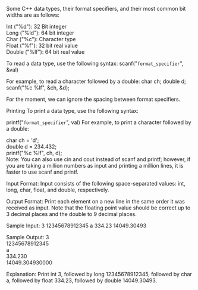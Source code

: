 Some C++ data types, their format specifiers, and their most common bit widths are as follows:

Int ("%d"): 32 Bit integer<br>
Long ("%ld"): 64 bit integer<br>
Char ("%c"): Character type<br>
Float ("%f"): 32 bit real value<br>
Double ("%lf"): 64 bit real value<br>

To read a data type, use the following syntax:
scanf("`format_specifier`", &val)

For example, to read a character followed by a double:
char ch;
double d;
scanf("%c %lf", &ch, &d);

For the moment, we can ignore the spacing between format specifiers.

Printing 
To print a data type, use the following syntax:

printf("`format_specifier`", val)
For example, to print a character followed by a double:

char ch = 'd';<br>
double d = 234.432; <br>
printf("%c %lf", ch, d);<br>
Note: You can also use cin and cout instead of scanf and printf; however, if you are taking a million numbers as input and printing a million lines, it is faster to use scanf and printf.

Input Format:
Input consists of the following space-separated values: int, long, char, float, and double, respectively.

Output Format:
Print each element on a new line in the same order it was received as input. Note that the floating point value should be correct up to 3 decimal places and the double to 9 decimal places.

Sample Input:
3 12345678912345 a 334.23 14049.30493

Sample Output:
3<br>
12345678912345<br>
a<br>
334.230<br>
14049.304930000<br>

Explanation:
Print int 3, 
followed by long 12345678912345, 
followed by char a, 
followed by float 334.23, 
followed by double 14049.30493.
